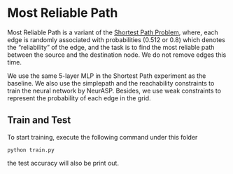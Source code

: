 # Most Reliable Path
Most Reliable Path is a variant of the [Shortest Path Problem](https://github.com/azreasoners/NeurASP/tree/master/examples/shortest_path), where, each edge is randomly associated with probabilities (0.512 or 0.8) which denotes the “reliability” of the edge, and the task is to find the most reliable path between the source and the destination node. We do not remove edges this time.

We use the same 5-layer MLP in the Shortest Path experiment as the baseline. We also use the simplepath and the reachability constraints to train the neural network by NeurASP. Besides, we use weak constraints to represent the probability of each edge in the grid.

## Train and Test
To start training, execute the following command under this folder
```
python train.py
```
the test accuracy will also be print out. 
